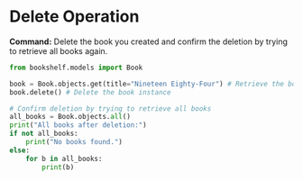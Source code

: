 # Delete Operation

**Command:** Delete the book you created and confirm the deletion by trying to retrieve all books again.

```python
from bookshelf.models import Book

book = Book.objects.get(title="Nineteen Eighty-Four") # Retrieve the book by its updated title
book.delete() # Delete the book instance

# Confirm deletion by trying to retrieve all books
all_books = Book.objects.all()
print("All books after deletion:")
if not all_books:
    print("No books found.")
else:
    for b in all_books:
        print(b)

